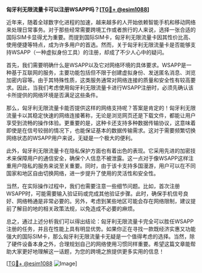 **匈牙利无限流量卡可以注册WSAPP吗？[[TG💪+ @esim1088](https://t.me/s/esim1088)]**

近年来，随着全球数字化进程的加速，越来越多的人开始依赖智能手机和移动网络来处理日常事务。对于那些经常需要跨境工作或者旅行的人来说，选择一张合适的国际SIM卡显得尤为重要。而提到国际SIM卡，匈牙利无限流量卡因其性价比高、使用便捷等特点，成为许多用户的首选。然而，关于匈牙利无限流量卡是否能够支持WSAPP（一种虚拟身份工具）的注册，却成了不少人心中的疑问。

首先，我们需要明确什么是WSAPP以及它对网络环境的具体要求。WSAPP是一种基于互联网的服务，主要功能包括但不限于创建虚拟身份、发送匿名消息、浏览加密内容等。由于其特殊性质，这类服务通常对网络连接的质量和安全性有较高要求。因此，当我们考虑使用匈牙利无限流量卡进行WSAPP注册时，必须先确认该卡所提供的网络环境是否满足这些条件。

那么，匈牙利无限流量卡能否提供这样的网络支持呢？答案是肯定的！匈牙利无限流量卡以其稳定快速的网络连接著称，无论是浏览网页还是下载文件，都能让用户享受到流畅的操作体验。更重要的是，这种卡还支持多种数据传输协议，这意味着即使是在信号较弱的情况下，也能保证基本的数据传输需求。这对于需要频繁切换网络状态的WSAPP用户来说，无疑是一个极大的便利。

此外，匈牙利无限流量卡在隐私保护方面也有着出色的表现。它采用先进的加密技术来保障用户的通信安全，确保个人信息不被泄露。这一点对于像WSAPP这样注重用户隐私的服务来说至关重要。同时，由于该卡支持多国漫游，用户可以在不同国家和地区自由切换网络，进一步提升了使用的灵活性和安全性。

当然，在实际操作过程中，我们也需要注意一些细节问题。比如，首次注册WSAPP时，可能需要输入验证码或完成其他验证步骤。此时，确保手机信号良好、网络畅通是非常必要的。另外，考虑到某些地区可能会存在网络限制，建议提前了解目的地的相关政策法规，以免造成不必要的麻烦。

总之，通过上述分析我们可以得出结论：匈牙利无限流量卡完全可以胜任WSAPP注册的任务，并且在性能上具有明显优势。如果你正在寻找一款既经济实惠又功能强大的国际SIM卡，那么匈牙利无限流量卡无疑是一个值得考虑的选择。当然，除了硬件设备本身之外，合理规划自己的网络使用习惯同样重要。希望这篇文章能帮助大家更好地理解这一话题，为您的跨境之旅提供更多实用的信息！

[[TG💪+ @esim1088](https://t.me/s/esim1088) ![Image](https://i.postimg.cc/4NQfJmqS/Snipaste-2025-05-13-00-14-12.png)]
